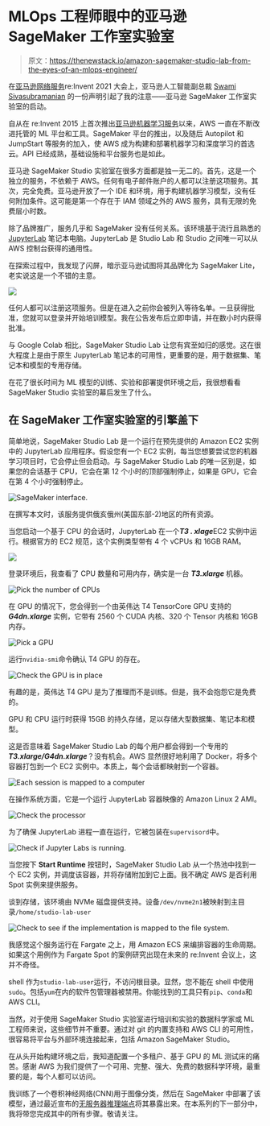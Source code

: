 # MLOps 工程师眼中的亚马逊 SageMaker 工作室实验室

> 原文：<https://thenewstack.io/amazon-sagemaker-studio-lab-from-the-eyes-of-an-mlops-engineer/>

在[亚马逊网络服务](https://aws.amazon.com/?utm_content=inline-mention)re:Invent 2021 大会上，亚马逊人工智能副总裁 [Swami Sivasubramanian](https://www.linkedin.com/in/swaminathansivasubramanian) 的一份声明引起了我的注意——亚马逊 SageMaker 工作室实验室的启动。

自从在 re:Invent 2015 上首次推出[亚马逊机器学习服务](https://aws.amazon.com/about-aws/whats-new/2015/04/introducing-amazon-machine-learning/)以来，AWS 一直在不断改进托管的 ML 平台和工具。SageMaker 平台的推出，以及随后 Autopilot 和 JumpStart 等服务的加入，使 AWS 成为构建和部署机器学习和深度学习的首选云。API 已经成熟，基础设施和平台服务也是如此。

亚马逊 SageMaker Studio 实验室在很多方面都是独一无二的。首先，这是一个独立的服务，不依赖于 AWS。任何有电子邮件账户的人都可以注册这项服务。其次，完全免费。亚马逊开放了一个 IDE 和环境，用于构建机器学习模型，没有任何附加条件。这可能是第一个存在于 IAM 领域之外的 AWS 服务，具有无限的免费层小时数。

除了品牌推广，服务几乎和 SageMaker 没有任何关系。该环境基于流行且熟悉的 [JupyterLab](https://jupyter.org/) 笔记本电脑。JupyterLab 是 Studio Lab 和 Studio 之间唯一可以从 AWS 控制台获得的通用性。

在探索过程中，我发现了闪屏，暗示亚马逊试图将其品牌化为 SageMaker Lite，老实说这是一个不错的主意。

![](img/10e3b041192c92289eee67629b933d7f.png)

任何人都可以注册这项服务。但是在进入之前你会被列入等待名单。一旦获得批准，您就可以登录并开始培训模型。我在公告发布后立即申请，并在数小时内获得批准。

与 Google Colab 相比，SageMaker Studio Lab 让您有宾至如归的感觉。这在很大程度上是由于原生 JupyterLab 笔记本的可用性，更重要的是，用于数据集、笔记本和模型的专用存储。

在花了很长时间为 ML 模型的训练、实验和部署提供环境之后，我很想看看 SageMaker Studio 实验室的幕后发生了什么。

## 在 SageMaker 工作室实验室的引擎盖下

简单地说，SageMaker Studio Lab 是一个运行在预先提供的 Amazon EC2 实例中的 JupyterLab 应用程序。假设您有一个 EC2 实例，每当您想要尝试您的机器学习项目时，它会停止但会启动。与 SageMaker Studio Lab 的唯一区别是，如果您的会话基于 CPU，它会在第 12 个小时的顶部强制停止，如果是 GPU，它会在第 4 个小时强制停止。

![SageMaker interface.](img/0a712f81c6ed75a427a6fc2da3ae4ffe.png)

在撰写本文时，该服务提供俄亥俄州(美国东部-2)地区的所有资源。

当您启动一个基于 CPU 的会话时，JupyterLab 在一个***T3 . xlage***EC2 实例中运行。根据官方的 EC2 规范，这个实例类型带有 4 个 vCPUs 和 16GB RAM。

![](img/cd336887a742095fd983b6e4ce309835.png)

登录环境后，我查看了 CPU 数量和可用内存，确实是一台 ***T3.xlarge*** 机器。

![Pick the number of CPUs](img/f22eb5649d7ac31e8ee6f527144915d8.png)

在 GPU 的情况下，您会得到一个由英伟达 T4 TensorCore GPU 支持的 ***G4dn.xlarge*** 实例，它带有 2560 个 CUDA 内核、320 个 Tensor 内核和 16GB 内存。

![Pick a GPU](img/8345b215af826d5bf9e3530a2a690851.png)

运行`nvidia-smi`命令确认 T4 GPU 的存在。

![Check the GPU is in place](img/eef0fbf7a4bb3cd141c7484a09a5bc78.png)

有趣的是，英伟达 T4 GPU 是为了推理而不是训练。但是，我不会抱怨它是免费的。

GPU 和 CPU 运行时获得 15GB 的持久存储，足以存储大型数据集、笔记本和模型。

这是否意味着 SageMaker Studio Lab 的每个用户都会得到一个专用的***T3.xlarge/G4dn.xlarge***？没有机会。AWS 显然很好地利用了 Docker，将多个容器打包到一个 EC2 实例中。本质上，每个会话都映射到一个容器。

![Each session is mapped to a computer](img/478f7ade15f0df2f31f14f53489eeeb0.png)

在操作系统方面，它是一个运行 JupyterLab 容器映像的 Amazon Linux 2 AMI。

![Check the processor](img/cb2a9d82311b3ed66ed59f8358650113.png)

为了确保 JupyterLab 进程一直在运行，它被包装在`supervisord`中。

![Check if Jupyter Labs is running.](img/8b7f1585283e0f6f52178563c4bf2ae2.png)

当您按下 **Start Runtime** 按钮时，SageMaker Studio Lab 从一个热池中找到一个 EC2 实例，并调度该容器，并将存储附加到它上面。我不确定 AWS 是否利用 Spot 实例来提供服务。

谈到存储，该环境由 NVMe 磁盘提供支持。设备`/dev/nvme2n1`被映射到主目录`/home/studio-lab-user`

![Check to see if the implementation is mapped to the file system.](img/a7b452b8efa2dda4c3b5a7dd01916999.png)

我感觉这个服务运行在 Fargate 之上，用 Amazon ECS 来编排容器的生命周期。如果这个用例作为 Fargate Spot 的案例研究出现在未来的 re:Invent 会议上，这并不奇怪。

shell 作为`studio-lab-user`运行，不访问根目录。显然，您不能在 shell 中使用`sudo`。包括`yum`在内的软件包管理器被禁用。你能找到的工具只有`pip`、`conda`和 AWS CLI。

当然，对于使用 SageMaker Studio 实验室进行培训和实验的数据科学家或 ML 工程师来说，这些细节并不重要。通过对 git 的内置支持和 AWS CLI 的可用性，很容易将平台与外部环境连接起来，包括 Amazon SageMaker Studio。

在从头开始构建环境之后，我知道配置一个多租户、基于 GPU 的 ML 测试床的痛苦。感谢 AWS 为我们提供了一个可用、完整、强大、免费的数据科学环境，最重要的是，每个人都可以访问。

我训练了一个卷积神经网络(CNN)用于图像分类，然后在 SageMaker 中部署了该模型，通过最近宣布的[无服务器推理端点](https://aws.amazon.com/about-aws/whats-new/2021/12/amazon-sagemaker-serverless-inference/)将其暴露出来。在本系列的下一部分中，我将带您完成其中的所有步骤。敬请关注。

<svg xmlns:xlink="http://www.w3.org/1999/xlink" viewBox="0 0 68 31" version="1.1"><title>Group</title> <desc>Created with Sketch.</desc></svg>